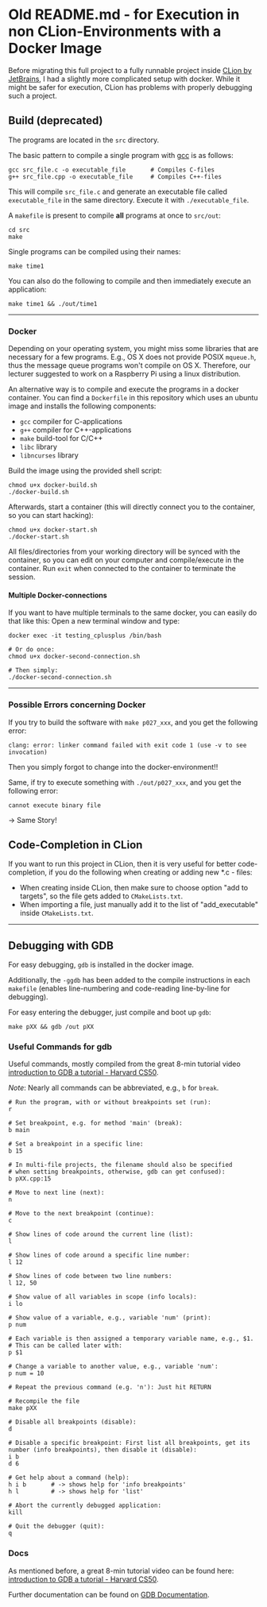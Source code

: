 # Old README.md - for Execution in non CLion-Environments with a Docker Image

Before migrating this full project to a fully runnable project inside [CLion by JetBrains](https://www.jetbrains.com/clion/), 
I had a slightly more complicated setup with docker. While it might be safer for execution,
CLion has problems with properly debugging such a project.


## Build (deprecated)

The programs are located in the `src` directory.

The basic pattern to compile a single program with [gcc](https://gcc.gnu.org/)
is as follows:

```
gcc src_file.c -o executable_file       # Compiles C-files
g++ src_file.cpp -o executable_file     # Compiles C++-files
```

This will compile `src_file.c` and generate an executable file called
`executable_file` in the same directory.  Execute it with `./executable_file`.

A `makefile` is present to compile **all** programs at once to `src/out`:

```
cd src
make
```

Single programs can be compiled using their names:

```
make time1
```
You can also do the following to compile and then immediately execute an
application:
```
make time1 && ./out/time1
```



---
### Docker
Depending on your operating system, you might miss some libraries that are
necessary for a few programs. E.g., OS X does not provide POSIX `mqueue.h`,
thus the message queue programs won't compile on OS X. Therefore, our
lecturer suggested to work on a Raspberry Pi using a linux distribution.

An alternative way is to compile and execute the programs in a docker container.
You can find a `Dockerfile` in this repository which uses an ubuntu image
and installs the following components:
- `gcc` compiler for C-applications
- `g++` compiler for C++-applications
- `make` build-tool for C/C++
- `libc` library
- `libncurses` library

Build the image using the provided shell script:
```
chmod u+x docker-build.sh
./docker-build.sh
```

Afterwards, start a container (this will directly connect you to the
container, so you can start hacking):
```
chmod u+x docker-start.sh
./docker-start.sh
```
All files/directories from your working directory will be synced with the
container, so you can edit on your computer and compile/execute in the
container. Run `exit` when connected to the container to terminate the session.

#### Multiple Docker-connections
If you want to have multiple terminals to the same docker, you can easily
do that like this: Open a new terminal window and type:
```
docker exec -it testing_cplusplus /bin/bash

# Or do once:
chmod u+x docker-second-connection.sh

# Then simply:
./docker-second-connection.sh
```


---
### Possible Errors concerning Docker
If you try to build the software with `make p027_xxx`, and you get the following error:
```
clang: error: linker command failed with exit code 1 (use -v to see invocation)
```
Then you simply forgot to change into the docker-environment!!

Same, if try to execute something with `./out/p027_xxx`, and you get the following error:
```
cannot execute binary file
```
-> Same Story!


## Code-Completion in CLion
If you want to run this project in CLion, then it is very useful for better
code-completion, if you do the following when creating or adding new
*.c - files:
- When creating inside CLion, then make sure to choose option "add to
  targets", so the file gets added to `CMakeLists.txt`.
- When importing a file, just manually add it to the list of
  "add_executable" inside `CMakeLists.txt`.


---

## Debugging with GDB
For easy debugging, `gdb` is installed in the docker image.

Additionally, the `-ggdb` has been added to the compile instructions in each `makefile` (enables line-numbering and code-reading line-by-line for debugging).

For easy entering the debugger, just compile and
boot up `gdb`:
```
make pXX && gdb /out pXX
```

### Useful Commands for gdb
Useful commands, mostly compiled from the great 8-min tutorial video [introduction to GDB a tutorial - Harvard CS50](https://www.youtube.com/watch?v=sCtY--xRUyI).

*Note*: Nearly all commands can be abbreviated, e.g., `b` for `break`.
```
# Run the program, with or without breakpoints set (run):
r

# Set breakpoint, e.g. for method 'main' (break):
b main

# Set a breakpoint in a specific line:
b 15

# In multi-file projects, the filename should also be specified
# when setting breakpoints, otherwise, gdb can get confused):
b pXX.cpp:15 

# Move to next line (next):
n

# Move to the next breakpoint (continue):
c

# Show lines of code around the current line (list):
l

# Show lines of code around a specific line number:
l 12

# Show lines of code between two line numbers:
l 12, 50

# Show value of all variables in scope (info locals):
i lo

# Show value of a variable, e.g., variable 'num' (print):
p num

# Each variable is then assigned a temporary variable name, e.g., $1.
# This can be called later with:
p $1

# Change a variable to another value, e.g., variable 'num':
p num = 10

# Repeat the previous command (e.g. 'n'): Just hit RETURN

# Recompile the file
make pXX

# Disable all breakpoints (disable):
d

# Disable a specific breakpoint: First list all breakpoints, get its number (info breakpoints), then disable it (disable):
i b
d 6

# Get help about a command (help):
h i b       # -> shows help for 'info breakpoints'
h l         # -> shows help for 'list'

# Abort the currently debugged application:
kill

# Quit the debugger (quit):
q
```

### Docs
As mentioned before, a great 8-min tutorial video can be found here: [introduction to GDB a tutorial - Harvard CS50](https://www.youtube.com/watch?v=sCtY--xRUyI).

Further documentation can be found on [GDB Documentation](https://www.gnu.org/software/gdb/documentation/).




